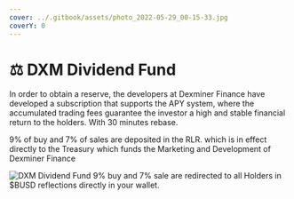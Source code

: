 ```yaml
---
cover: ../.gitbook/assets/photo_2022-05-29_00-15-33.jpg
coverY: 0
---
```


# ⚖ DXM Dividend Fund

In order to obtain a reserve, the developers at Dexminer Finance have developed a subscription that supports the APY system, where the accumulated trading fees guarantee the investor a high and stable financial return to the holders. With 30 minutes rebase.

9% of buy and 7% of sales are deposited in the RLR. which is in effect directly to the Treasury which funds the Marketing and Development of Dexminer Finance

![DXM Dividend Fund
9% buy and 7% sale are redirected to all Holders in $BUSD reflections directly in your wallet.](<../.gitbook/assets/DIVIDEND  FUND (1).png>)
